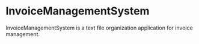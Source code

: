 # InvoiceManagementSystem

InvoiceManagementSystem is a text file organization application for invoice management.
